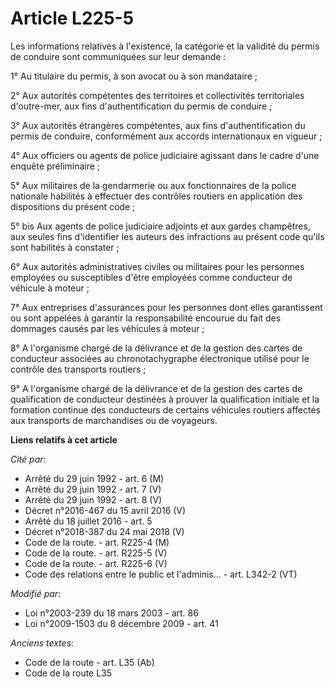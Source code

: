 # Article L225-5

Les informations relatives à l'existence, la catégorie et la validité du permis de conduire sont communiquées sur leur
demande :

1° Au titulaire du permis, à son avocat ou à son mandataire ;

2° Aux autorités compétentes des territoires et collectivités territoriales d'outre-mer, aux fins d'authentification du
permis de conduire ;

3° Aux autorités étrangères compétentes, aux fins d'authentification du permis de conduire, conformément aux accords
internationaux en vigueur ;

4° Aux officiers ou agents de police judiciaire agissant dans le cadre d'une enquête préliminaire ;

5° Aux militaires de la gendarmerie ou aux fonctionnaires de la police nationale habilités à effectuer des contrôles routiers
en application des dispositions du présent code ;

5° bis Aux agents de police judiciaire adjoints et aux gardes champêtres, aux seules fins d'identifier les auteurs des
infractions au présent code qu'ils sont habilités à constater ;

6° Aux autorités administratives civiles ou militaires pour les personnes employées ou susceptibles d'être employées comme
conducteur de véhicule à moteur ;

7° Aux entreprises d'assurances pour les personnes dont elles garantissent ou sont appelées à garantir la responsabilité
encourue du fait des dommages causés par les véhicules à moteur ;

8° A l'organisme chargé de la délivrance et de la gestion des cartes de conducteur associées au chronotachygraphe
électronique utilisé pour le contrôle des transports routiers ;

9° A l'organisme chargé de la délivrance et de la gestion des cartes de qualification de conducteur destinées à prouver la
qualification initiale et la formation continue des conducteurs de certains véhicules routiers affectés aux transports de
marchandises ou de voyageurs.

**Liens relatifs à cet article**

_Cité par_:

  - Arrêté du 29 juin 1992 - art. 6 (M)
  - Arrêté du 29 juin 1992 - art. 7 (V)
  - Arrêté du 29 juin 1992 - art. 8 (V)
  - Décret n°2016-467 du 15 avril 2016 (V)
  - Arrêté du 18 juillet 2016 - art. 5
  - Décret n°2018-387 du 24 mai 2018 (V)
  - Code de la route. - art. R225-4 (M)
  - Code de la route. - art. R225-5 (V)
  - Code de la route. - art. R225-6 (V)
  - Code des relations entre le public et l'adminis... - art. L342-2 (VT)

_Modifié par_:

  - Loi n°2003-239 du 18 mars 2003 - art. 86
  - Loi n°2009-1503 du 8 décembre 2009 - art. 41

_Anciens textes_:

  - Code de la route - art. L35 (Ab)
  - Code de la route L35
